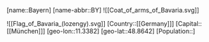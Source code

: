 ﻿---
location: [48.8642,11.3382]
type: State
SpocWebEntityId: 36016
isDeleted: false
Confidential: public
tags:
- geo/State

---
[name::Bayern]
[name-abbr::BY]
![[Coat_of_arms_of_Bavaria.svg]]

![[Flag_of_Bavaria_(lozengy).svg]]
[Country::[[Germany]]]
[Capital::[[München]]]
[geo-lon::11.3382]
[geo-lat::48.8642]
[Population::]

